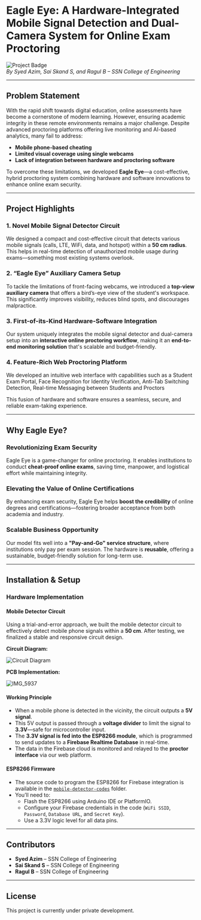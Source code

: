 #  Eagle Eye: A Hardware-Integrated Mobile Signal Detection and Dual-Camera System for Online Exam Proctoring

![Project Badge](https://img.shields.io/badge/Internally_Funded_Student_Project-blueviolet)  
*By Syed Azim, Sai Skand S, and Ragul B – SSN College of Engineering*

---

##  Problem Statement

With the rapid shift towards digital education, online assessments have become a cornerstone of modern learning. However, ensuring academic integrity in these remote environments remains a major challenge. Despite advanced proctoring platforms offering live monitoring and AI-based analytics, many fail to address:

- **Mobile phone-based cheating**  
- **Limited visual coverage using single webcams**  
- **Lack of integration between hardware and proctoring software**  

To overcome these limitations, we developed **Eagle Eye**—a cost-effective, hybrid proctoring system combining hardware and software innovations to enhance online exam security.

---

## Project Highlights

###  1. Novel Mobile Signal Detector Circuit  
We designed a compact and cost-effective circuit that detects various mobile signals (calls, LTE, WiFi, data, and hotspot) within a **50 cm radius**. This helps in real-time detection of unauthorized mobile usage during exams—something most existing systems overlook.

###  2. “Eagle Eye” Auxiliary Camera Setup  
To tackle the limitations of front-facing webcams, we introduced a **top-view auxiliary camera** that offers a bird’s-eye view of the student's workspace. This significantly improves visibility, reduces blind spots, and discourages malpractice.

###  3. First-of-its-Kind Hardware-Software Integration  
Our system uniquely integrates the mobile signal detector and dual-camera setup into an **interactive online proctoring workflow**, making it an **end-to-end monitoring solution** that's scalable and budget-friendly.

###  4. Feature-Rich Web Proctoring Platform  
We developed an intuitive web interface with capabilities such as a Student Exam Portal, Face Recognition for Identity Verification, Anti-Tab Switching Detection, Real-time Messaging between Students and Proctors  

This fusion of hardware and software ensures a seamless, secure, and reliable exam-taking experience.

---

##  Why Eagle Eye?

###  Revolutionizing Exam Security  
Eagle Eye is a game-changer for online proctoring. It enables institutions to conduct **cheat-proof online exams**, saving time, manpower, and logistical effort while maintaining integrity.

###  Elevating the Value of Online Certifications  
By enhancing exam security, Eagle Eye helps **boost the credibility** of online degrees and certifications—fostering broader acceptance from both academia and industry.

###  Scalable Business Opportunity  
Our model fits well into a **"Pay-and-Go" service structure**, where institutions only pay per exam session. The hardware is **reusable**, offering a sustainable, budget-friendly solution for long-term use.

---


##  Installation & Setup

###  Hardware Implementation

####  Mobile Detector Circuit

Using a trial-and-error approach, we built the mobile detector circuit to effectively detect mobile phone signals within a **50 cm**. After testing, we finalized a stable and responsive circuit design.

**Circuit Diagram:**  

![Circuit Diagram](https://github.com/user-attachments/assets/6c075f92-26a3-4e48-bd74-95904d1303b3)


**PCB Implementation:**  

![IMG_5937](https://github.com/user-attachments/assets/817b28ca-c037-421d-9f57-15e320f4536d)

####  Working Principle

- When a mobile phone is detected in the vicinity, the circuit outputs a **5V signal**.
- This 5V output is passed through a **voltage divider** to limit the signal to **3.3V**—safe for microcontroller input.
- The **3.3V signal is fed into the ESP8266 module**, which is programmed to send updates to a **Firebase Realtime Database** in real-time.
- The data in the Firebase cloud is monitored and relayed to the **proctor interface** via our web platform.

####  ESP8266 Firmware

- The source code to program the ESP8266 for Firebase integration is available in the [`mobile-detector-codes`](./mobile-detector-codes) folder.
- You’ll need to:
  - Flash the ESP8266 using Arduino IDE or PlatformIO.
  - Configure your Firebase credentials in the code (`WiFi SSID`, `Password`, `Database URL`, and `Secret Key`).
  - Use a 3.3V logic level for all data pins.



---

##  Contributors

- **Syed Azim** – SSN College of Engineering  
- **Sai Skand S** – SSN College of Engineering  
- **Ragul B** – SSN College of Engineering  

---

##  License

This project is currently under private development.

